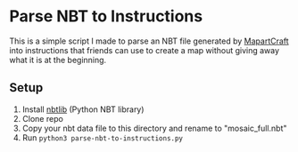 # Parse NBT to Instructions

This is a simple script I made to parse an NBT file generated by [MapartCraft](https://rebane2001.com/mapartcraft/) into instructions that friends can use to create a map without giving away what it is at the beginning.

## Setup

1. Install [nbtlib](https://pypi.org/project/nbtlib/) (Python NBT library)
2. Clone repo
3. Copy your nbt data file to this directory and rename to "mosaic_full.nbt"
4. Run `python3 parse-nbt-to-instructions.py`
